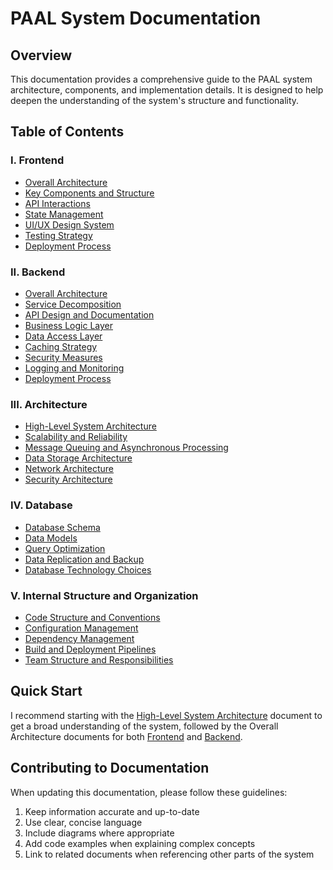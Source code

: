 # PAAL System Documentation

## Overview

This documentation provides a comprehensive guide to the PAAL system architecture, components, and implementation details. It is designed to help deepen the understanding of the system's structure and functionality.

## Table of Contents

### I. Frontend
- [Overall Architecture](./frontend/overall-architecture.md)
- [Key Components and Structure](./frontend/key-components.md)
- [API Interactions](./frontend/api-interactions.md)
- [State Management](./frontend/state-management.md)
- [UI/UX Design System](./frontend/ui-ux-design-system.md)
- [Testing Strategy](./frontend/testing-strategy.md)
- [Deployment Process](./frontend/deployment-process.md)

### II. Backend
- [Overall Architecture](./backend/overall-architecture.md)
- [Service Decomposition](./backend/service-decomposition.md)
- [API Design and Documentation](./backend/api-design.md)
- [Business Logic Layer](./backend/business-logic.md)
- [Data Access Layer](./backend/data-access.md)
- [Caching Strategy](./backend/caching-strategy.md)
- [Security Measures](./backend/security-measures.md)
- [Logging and Monitoring](./backend/logging-monitoring.md)
- [Deployment Process](./backend/deployment-process.md)

### III. Architecture
- [High-Level System Architecture](./architecture/high-level-system.md)
- [Scalability and Reliability](./architecture/scalability-reliability.md)
- [Message Queuing and Asynchronous Processing](./architecture/message-queuing.md)
- [Data Storage Architecture](./architecture/data-storage.md)
- [Network Architecture](./architecture/network-architecture.md)
- [Security Architecture](./architecture/security-architecture.md)

### IV. Database
- [Database Schema](./database/database-schema.md)
- [Data Models](./database/data-models.md)
- [Query Optimization](./database/query-optimization.md)
- [Data Replication and Backup](./database/replication-backup.md)
- [Database Technology Choices](./database/technology-choices.md)

### V. Internal Structure and Organization
- [Code Structure and Conventions](./internal/code-structure.md)
- [Configuration Management](./internal/configuration-management.md)
- [Dependency Management](./internal/dependency-management.md)
- [Build and Deployment Pipelines](./internal/build-deployment.md)
- [Team Structure and Responsibilities](./internal/team-structure.md)

## Quick Start

I recommend starting with the [High-Level System Architecture](./architecture/high-level-system.md) document to get a broad understanding of the system, followed by the Overall Architecture documents for both [Frontend](./frontend/overall-architecture.md) and [Backend](./backend/overall-architecture.md).

## Contributing to Documentation

When updating this documentation, please follow these guidelines:
1. Keep information accurate and up-to-date
2. Use clear, concise language
3. Include diagrams where appropriate
4. Add code examples when explaining complex concepts
5. Link to related documents when referencing other parts of the system
